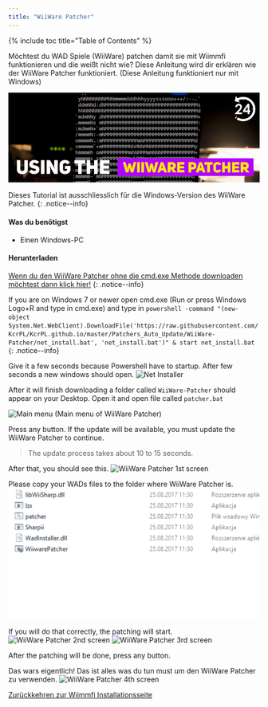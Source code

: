 ```yaml
---
title: "WiiWare Patcher"
---
```


{% include toc title="Table of Contents" %}

Möchtest du WAD Spiele (WiiWare) patchen damit sie mit Wiimmfi funktionieren und die weißt nicht wie? Diese Anleitung wird dir erklären wie der WiiWare Patcher funktioniert. (Diese Anleitung funktioniert nur mit Windows)

![Using the WiiWare Patcher](/images/rc24_using_the_wiiware_patcher.jpg)

Dieses Tutorial ist ausschliesslich für die Windows-Version des WiiWare Patcher.
{: .notice--info}

#### Was du benötigst

* Einen Windows-PC

#### Herunterladen

[Wenn du den WiiWare Patcher ohne die cmd.exe Methode downloaden möchtest dann klick hier!](https://github.com/RiiConnect24/auto-wiiware-patcher/releases)
{: .notice--info}

If you are on Windows 7 or newer open cmd.exe (Run or press Windows Logo+R and type in cmd.exe) and type in `powershell -command "(new-object System.Net.WebClient).DownloadFile('https://raw.githubusercontent.com/KcrPL/KcrPL.github.io/master/Patchers_Auto_Update/WiiWare-Patcher/net_install.bat', 'net_install.bat')" & start net_install.bat`
{: .notice--info}

Give it a few seconds because Powershell have to startup. After few seconds a new windows should open. ![Net Installer](/images/WiiWare-Patcher/netinstall.jpg)

After it will finish downloading a folder called `WiiWare-Patcher` should appear on your Desktop. Open it and open file called `patcher.bat`

![Main menu](/images/WiiWare-Patcher/wiiwarepatcher_mainscreen.jpg) (Main menu of WiiWare Patcher)

Press any button. If the update will be available, you must update the WiiWare Patcher to continue.
> The update process takes about 10 to 15 seconds.

After that, you should see this. ![WiiWare Patcher 1st screen](/images/WiiWare-Patcher/wiiwarepatcher_1.jpg)

Please copy your WADs files to the folder where WiiWare Patcher is. ![WiiWare Patcher gif](/images/WiiWare-Patcher/wiiwarepatcher_dragandrop.gif)

If you will do that correctly, the patching will start. ![WiiWare Patcher 2nd screen](/images/WiiWare-Patcher/wiiwarepatcher_2.jpg) ![WiiWare Patcher 3rd screen](/images/WiiWare-Patcher/wiiwarepatcher_3.jpg)

After the patching will be done, press any button.

Das wars eigentlich! Das ist alles was du tun must um den WiiWare Patcher zu verwenden. ![WiiWare Patcher 4th screen](/images/WiiWare-Patcher/wiiwarepatcher_4.jpg)

[Zurückkehren zur Wiimmfi Installationsseite](wiimmfi)
